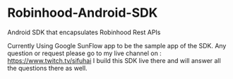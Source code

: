 # Robinhood-Android-SDK
Android SDK that encapsulates Robinhood Rest APIs

Currently Using Google SunFlow app to be the sample app of the SDK.
Any question or request please go to my live channel on : https://www.twitch.tv/sifuhai
I build this SDK live there and will answer all the questions there as well.
